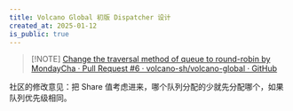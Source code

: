 ```yaml
---
title: Volcano Global 初版 Dispatcher 设计
created_at: 2025-01-12
is_public: true
---
```


> [!NOTE] [Change the traversal method of queue to round-robin by MondayCha · Pull Request #6 · volcano-sh/volcano-global · GitHub](https://github.com/volcano-sh/volcano-global/pull/6)

社区的修改意见：把 Share 值考虑进来，哪个队列分配的少就先分配哪个，如果队列优先级相同。
